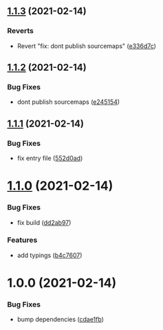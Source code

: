 ## [1.1.3](https://github.com/khaledosman/vue3-axios/compare/v1.1.2...v1.1.3) (2021-02-14)


### Reverts

* Revert "fix: dont publish sourcemaps" ([e336d7c](https://github.com/khaledosman/vue3-axios/commit/e336d7cc089f6371690305c4cd045d02a68ffa77))

## [1.1.2](https://github.com/khaledosman/vue3-axios/compare/v1.1.1...v1.1.2) (2021-02-14)


### Bug Fixes

* dont publish sourcemaps ([e245154](https://github.com/khaledosman/vue3-axios/commit/e2451544f34fbeeedb2a067b11314faafa70d2b7))

## [1.1.1](https://github.com/khaledosman/vue3-axios/compare/v1.1.0...v1.1.1) (2021-02-14)


### Bug Fixes

* fix entry file ([552d0ad](https://github.com/khaledosman/vue3-axios/commit/552d0ad304236af36a5e8ff94819abb5e570237d))

# [1.1.0](https://github.com/khaledosman/vue3-axios/compare/v1.0.0...v1.1.0) (2021-02-14)


### Bug Fixes

* fix build ([dd2ab97](https://github.com/khaledosman/vue3-axios/commit/dd2ab97d36507b0159f34cbd3389a2c9674a3ee6))


### Features

* add typings ([b4c7607](https://github.com/khaledosman/vue3-axios/commit/b4c7607c5fb55ccc1ccef08a704c4bc2c5db0c42))

# 1.0.0 (2021-02-14)


### Bug Fixes

* bump dependencies ([cdae1fb](https://github.com/khaledosman/vue3-axios/commit/cdae1fbf7808a66fce1dccd1ba1db8c55b620d88))
